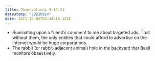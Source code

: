 ```yaml
---
title: Observations 9-14-21
datestamp: "20210914"
date: 2021-10-01T03:44:16.133Z
---
```

- Ruminating upon a friend’s comment to me about targeted ads. That without them, the only entities that could afford to advertise on the internet would be huge corporations.
- The rabbit (or rabbit-adjacent animal) hole in the backyard that Basil monitors obsessively.